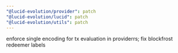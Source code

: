 ```yaml
---
"@lucid-evolution/provider": patch
"@lucid-evolution/lucid": patch
"@lucid-evolution/utils": patch
---
```


enforce single encoding for tx evaluation in providerrs; fix blockfrost redeemer labels
